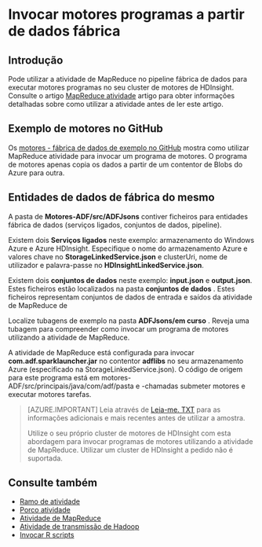 <properties 
    pageTitle="Invocar programas de motores a partir do Azure fábrica de dados" 
    description="Saiba como invocar programas de motores de uma fábrica de dados Azure utilizando a atividade de MapReduce." 
    services="data-factory" 
    documentationCenter="" 
    authors="spelluru" 
    manager="jhubbard" 
    editor="monicar"/>

<tags 
    ms.service="data-factory" 
    ms.workload="data-services" 
    ms.tgt_pltfrm="na" 
    ms.devlang="na" 
    ms.topic="article" 
    ms.date="08/25/2016" 
    ms.author="spelluru"/>

# <a name="invoke-spark-programs-from-data-factory"></a>Invocar motores programas a partir de dados fábrica
## <a name="introduction"></a>Introdução
Pode utilizar a atividade de MapReduce no pipeline fábrica de dados para executar motores programas no seu cluster de motores de HDInsight. Consulte o artigo [MapReduce atividade](data-factory-map-reduce.md) artigo para obter informações detalhadas sobre como utilizar a atividade antes de ler este artigo. 

## <a name="spark-sample-on-github"></a>Exemplo de motores no GitHub
Os [motores - fábrica de dados de exemplo no GitHub](https://github.com/Azure/Azure-DataFactory/tree/master/Samples/Spark) mostra como utilizar MapReduce atividade para invocar um programa de motores. O programa de motores apenas copia os dados a partir de um contentor de Blobs do Azure para outra. 

## <a name="data-factory-entities"></a>Entidades de dados de fábrica do mesmo
A pasta de **Motores-ADF/src/ADFJsons** contiver ficheiros para entidades fábrica de dados (serviços ligados, conjuntos de dados, pipeline).  

Existem dois **Serviços ligados** neste exemplo: armazenamento do Windows Azure e Azure HDInsight. Especifique o nome do armazenamento Azure e valores chave no **StorageLinkedService.json** e clusterUri, nome de utilizador e palavra-passe no **HDInsightLinkedService.json**.

Existem dois **conjuntos de dados** neste exemplo: **input.json** e **output.json**. Estes ficheiros estão localizados na pasta **conjuntos de dados** .  Estes ficheiros representam conjuntos de dados de entrada e saídos da atividade de MapReduce de

Localize tubagens de exemplo na pasta **ADFJsons/em curso** . Reveja uma tubagem para compreender como invocar um programa de motores utilizando a atividade de MapReduce. 

A atividade de MapReduce está configurada para invocar **com.adf.sparklauncher.jar** no contentor **adflibs** no seu armazenamento Azure (especificado na StorageLinkedService.json). O código de origem para este programa está em motores-ADF/src/principais/java/com/adf/pasta e -chamadas submeter motores e executar motores tarefas. 

> [AZURE.IMPORTANT] 
> Leia através de [Leia-me. TXT](https://github.com/Azure/Azure-DataFactory/blob/master/Samples/Spark/README.txt) para as informações adicionais e mais recentes antes de utilizar a amostra. 
>  
> Utilize o seu próprio cluster de motores de HDInsight com esta abordagem para invocar programas de motores utilizando a atividade de MapReduce. Utilizar um cluster de HDInsight a pedido não é suportada.   


## <a name="see-also"></a>Consulte também
- [Ramo de atividade](data-factory-hive-activity.md)
- [Porco atividade](data-factory-pig-activity.md)
- [Atividade de MapReduce](data-factory-map-reduce.md)
- [Atividade de transmissão de Hadoop](data-factory-hadoop-streaming-activity.md)
- [Invocar R scripts](https://github.com/Azure/Azure-DataFactory/tree/master/Samples/RunRScriptUsingADFSample)
